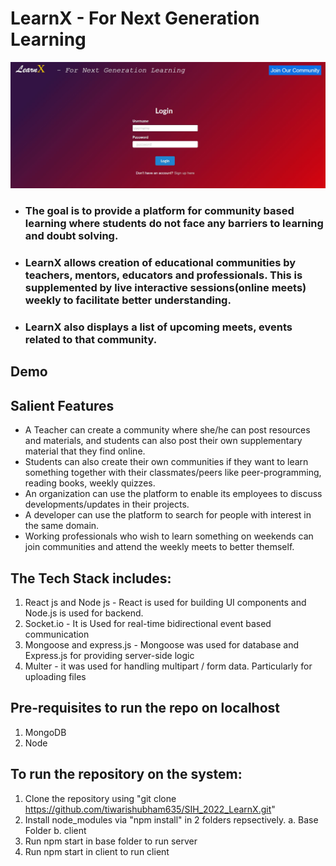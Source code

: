 # LearnX - For Next Generation Learning

![Screenshot](Snapshots/Login.jpg)

- ### The goal is to provide a platform for community based learning where students do not face any barriers to learning and doubt solving.
- ### LearnX allows creation of educational communities by teachers, mentors, educators and professionals. This is supplemented by live interactive sessions(online meets) weekly to facilitate better understanding.
- ### LearnX also displays a list of upcoming meets, events related to that community.

## Demo

## Salient Features

- A Teacher can create a community where she/he can post resources and materials, and students can also post their own supplementary material that they find online.
- Students can also create their own communities if they want to learn something together with their classmates/peers like peer-programming, reading books, weekly quizzes.
- An organization can use the platform to enable its employees to discuss developments/updates in their projects.
- A developer can use the platform to search for people with interest in the same domain.
- Working professionals who wish to learn something on weekends can join communities and attend the weekly meets to better themself.

## The Tech Stack includes:

1.  React js and Node js - React is used for building UI components and Node.js is used for backend.
2.  Socket.io - It is Used for real-time bidirectional event based communication
3.  Mongoose and express.js - Mongoose was used for database and Express.js for providing server-side logic
4.  Multer - it was used for handling multipart / form data. Particularly for uploading files

## Pre-requisites to run the repo on localhost

1.  MongoDB
2.  Node

## To run the repository on the system:

1.  Clone the repository using "git clone https://github.com/tiwarishubham635/SIH_2022_LearnX.git"
2.  Install node_modules via "npm install" in 2 folders repsectively.
    a. Base Folder
    b. client
3.  Run npm start in base folder to run server
4.  Run npm start in client to run client

